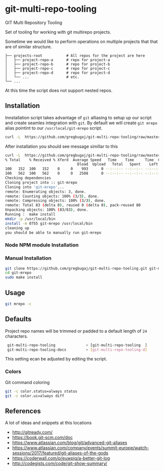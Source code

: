 # git-multi-repo-tooling

GIT Multi Repository Tooling

Set of tooling for working with git multirepo projects.

Sometime we would like to perform operations on multiple projects that that are of similar structure.

``` text
├── projects-root           # All repos for the project are here
│   ├── project-repo-a      # repo for project-a
│   ├── project-repo-b      # repo for project-b
│   ├── project-repo-c      # repo for project-c
│   ├── project-repo-d      # repo for project-d
│   └── ...                 # etc.
└── ...
```

At this time the script does not support nested repos.

## Installation

Innstallation script takes advantage of `git` alliasing to setup up our script and create seamles integration with `git`.
By default we will create  `git mrepo` alias pointint to our `/usr/local/git-mrepo` script.

``` sh
curl -L  https://github.com/gregbugaj/git-multi-repo-tooling/raw/master/installer.sh | sudo bash -s — -v 12
```

After installation you should see message simillar to this

```sh
curl -L  https://github.com/gregbugaj/git-multi-repo-tooling/raw/master/installer.sh | sudo bash -s — -v 12
% Total    % Received % Xferd  Average Speed   Time    Time     Time  Current
                                 Dload  Upload   Total   Spent    Left  Speed
100   152  100   152    0     0    993      0 --:--:-- --:--:-- --:--:--   987
100   562  100   562    0     0   2508      0 --:--:-- --:--:-- --:--:--  2508
Checking dependencies
Cloning project into :: git-mrepo
Cloning into 'git-mrepo'...
remote: Enumerating objects: 3, done.
remote: Counting objects: 100% (3/3), done.
remote: Compressing objects: 100% (3/3), done.
remote: Total 83 (delta 0), reused 0 (delta 0), pack-reused 80
Unpacking objects: 100% (83/83), done.
Running :  make install
mkdir -p /usr/local/bin
install -m 0755 git-mrepo /usr/local/bin
cleaning up
you should be able to manually run git-mrepo
```

### Node NPM module Installation

### Manual Installation

``` bash
git clone https://github.com/gregbugaj/git-multi-repo-tooling.git git-mrepo
cd git-mrepo
sudo make install
```



## Usage

``` bash
git mrepo -c
```

## Defaults

Project repo names will be trimmed or padded  to a default length of `24` characters.

``` bash
 git-multi-repo-tooling              > [git-multi-repo-tooling  ]
 git-multi-repo-tooling-docs         > [git-multi-repo-tooling-d]
```

This setting ecan be adjusted by editing the script.

### Colors

Git command coloring

``` bash
git -c color.status=always status
git -c color.ui=always diff
```

## References

A lot of ideas and snippets at this locations

* http://gitready.com/
* https://book.git-scm.com/doc
* https://www.atlassian.com/blog/git/advanced-git-aliases
* https://www.atlassian.com/company/events/summit-europe/watch-sessions/2017/featured/git-aliases-of-the-gods
* https://coderwall.com/p/euwpig/a-better-git-log
* http://codegists.com/code/git-show-summary/
